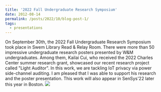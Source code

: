 ```yaml
---
title: '2022 Fall Undergraduate Research Symposium'
date: 2012-08-14
permalink: /posts/2022/10/blog-post-1/
tags:
  - presentations
---
```


On September 30th, the 2022 Fall Undergraduate Research Symposium took place in Swem Library Read & Relay Room. There were more than 50 impressive undergraduate research posters presented by W&M undergraduates. Among them, Kailai Cui, who received the 2022 Charles Center summer research grant, showcased our recent research project called "Light Auditor". In this work, we are tackling IoT privacy via power side-channel auditing. I am pleased that I was able to support his research and the poster presentation. This work will also appear in SenSys'22 later this year in Boston.
![](blog1-1.png)
